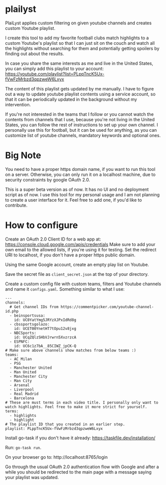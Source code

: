# plailyst
PlaiLyst applies custom filtering on given youtube channels and creates custom Youtube playlist.

I create this tool to add my favorite football clubs match highlights to a custom Youtube's playlist so that I can just sit on the couch and watch all the highlights without searching for them and potentially getting spoilers by finding out about the results. 

In case you share the same interests as me and live in the United States, you can simply add this playlist to your account: https://youtube.com/playlist?list=PLppTncK5Ux-fVwFzMrbzd3qpzweW6Lxyx

The content of this playlist gets updated by me manually. I have to figure out a way to update youtube playlist contents using a service account, so that it can be periodically updated in the background without my intervention.

If you're not interested in the teams that I follow or you cannot watch the contents from channels that I use, because you're not living in the United States, you can follow the rest of instructions to set up your own channel. I personally use this for football, but it can be used for anything, as you can customize list of youtube channels, mandatory keywords and optional ones.

# Big Note
You need to have a proper https domain name, if you want to run this tool on a server. Otherwise, you can only run it on a
localhost machine, due to security constraints by google OAuth 2.0.

This is a super beta version as of now. It has no UI and no deployment script as of now. I use this tool for my personal usage and I am not planning to create a user interface for it. Feel free to add one, if you'd like to contribute.

# How to configure
Create an OAuth 2.0 Client ID for a web app at: https://console.cloud.google.com/apis/credentials
Make sure to add your own email to the allowed lists, if you're using it for testing. Set the redirect URI to localhost, if you
don't have a proper https public domain.

Using the same Google account, create an empty play list on Youtube.

Save the secret file as `client_secret.json` at the top of your directory.

Create a custom config file with custom teams, filters and Youtube channels and name it `configs.yaml`. Something similar to what I use:
```
---
channels:
  # Get channel IDs from https://commentpicker.com/youtube-channel-id.php
  - beinsportsusa:
    id: UC0YatYmg5JRYzXJPxIdRd8g
  - cbssportsgolazo:
    id: UCET00YnetHT7tOpu12v8jxg
  - NBCSports:
    id: UCqZQlzSHbVJrwrn5XvzrzcA
  - ESPNFC:
    id: UC6c1z7bA__85CIWZ_jpCK-Q
# Make sure above channels show matches from below teams :)
teams:
  - AC Milan
  - PSG
  - Manchester United
  - Man United
  - Manchester City
  - Man City
  - Arsenal
  - Liverpool
  - Real Madrid
  - Barcelona
# These are must terms in each video title. I personally only want to watch highlights. Feel free to make it more strict for yourself.
terms:
  - highlights
  - highlight
# The playlist ID that you created in an earlier step.
playlist: PLppTncK5Ux-fVwFzMrbzd3qpzweW6Lxyx
```

Install go-task if you don't have it already: https://taskfile.dev/installation/

Run: `go-task run`.

On your browser go to: http://localhost:8765/login

Go through the usual OAuth 2.0 authentication flow with Google and after a while you should be redirected to the main page with a message saying your playlist was updated.
